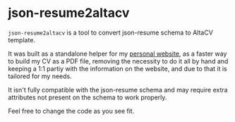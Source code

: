 # json-resume2altacv

`json-resume2altacv` is a tool to convert json-resume schema to AltaCV template.

It was built as a standalone helper for my [personal website](https://github.com/eitchtee/eitchtee.github.io), as a faster way to build my CV as a PDF file, removing the necessity to do it all by hand and keeping a 1:1 partiy with the information on the website, and due to that it is tailored for my needs.

It isn't fully compatible with the json-resume schema and may require extra attributes not present on the schema to work properly.

Feel free to change the code as you see fit.